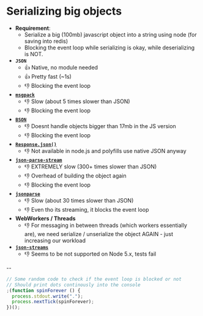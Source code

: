 # Serializing big objects

- **Requirement**: 
  - Serialize a big (100mb) javascript object into a string using node (for saving into redis)
  - Blocking the event loop while serializing is okay, while deserializing is NOT.
- **`JSON`**
  - :+1: Native, no module needed
  - :+1: Pretty fast (~1s)
  - :-1: Blocking the event loop
- **[`msgpack`](https://www.npmjs.com/package/msgpack)**
  - :-1: Slow (about 5 times slower than JSON)
  - :-1: Blocking the event loop
- **[`BSON`](https://www.npmjs.com/package/bson)**
  - :-1: Doesnt handle objects bigger than 17mb in the JS version
  - :-1: Blocking the event loop
- **[`Response.json()`](http://azimi.me/2015/07/30/non-blocking-async-json-parse.html?utm_source=javascriptweekly&utm_medium=email)**
  - :-1: Not available in node.js and polyfills use native JSON anyway
- **[`json-parse-stream`](https://www.npmjs.com/package/json-parse-stream)**
  - :-1: EXTREMELY slow (300+ times slower than JSON)
  - :-1: Overhead of building the object again
  - :-1: Blocking the event loop
- **[`jsonparse`](https://github.com/creationix/jsonparse)**
  - :-1: Slow (about 30 times slower than JSON)
  - :-1: Even tho its streaming, it blocks the event loop
- **WebWorkers / Threads**
  - :-1: For messaging in between threads (which workers essentially are), we need serialize / unserialize the object AGAIN - just increasing our workload
- **[`json-streams`](https://github.com/Floby/node-json-streams.git)**
  - :-1: Seems to be not supported on Node 5.x, tests fail

--

```js
// Some random code to check if the event loop is blocked or not
// Should print dots continously into the console
;(function spinForever () {
  process.stdout.write(".");
  process.nextTick(spinForever);
})();
```
